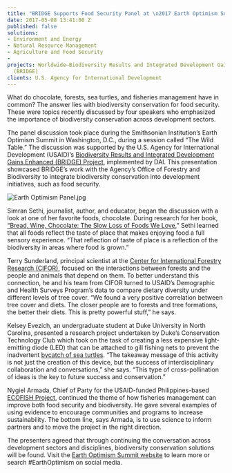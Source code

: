 ```yaml
---
title: "BRIDGE Supports Food Security Panel at \n2017 Earth Optimism Summit"
date: 2017-05-08 13:41:00 Z
published: false
solutions:
- Environment and Energy
- Natural Resource Management
- Agriculture and Food Security
- 
projects: Worldwide—Biodiversity Results and Integrated Development Gains Enhanced
  (BRIDGE)
clients: U.S. Agency for International Development
---
```


What do chocolate, forests, sea turtles, and fisheries management have in common? The answer lies with biodiversity conservation for food security. These were topics recently discussed by four speakers who emphasized the importance of biodiversity conservation across development sectors.




The panel discussion took place during the Smithsonian Institution’s Earth Optimism Summit in Washington, D.C., during a session called “The Wild Table.” The discussion was supported by the U.S. Agency for International Development (USAID)’s [Biodiversity Results and Integrated Development Gains Enhanced (BRIDGE) Project](https://www.dai.com/our-work/projects/worldwide-biodiversity-results-and-integrated-development-gains-enhanced-bridge), implemented by DAI. This presentation showcased BRIDGE’s work with the Agency’s Office of Forestry and Biodiversity to integrate biodiversity conservation into development initiatives, such as food security.

![Earth Optimism Panel.jpg](/uploads/Earth%20Optimism%20Panel.jpg)

Simran Sethi, journalist, author, and educator, began the discussion with a look at one of her favorite foods, chocolate. During research for her book, [“Bread, Wine, Chocolate: The Slow Loss of Foods We Love](https://www.amazon.com/Bread-Wine-Chocolate-Slow-Foods/dp/0061581070),” Sethi learned that all foods reflect the taste of place that makes enjoying food a full sensory experience. “That reflection of taste of place is a reflection of the biodiversity in areas where food is grown.”

Terry Sunderland, principal scientist at the [Center for International Forestry Research (CIFOR)](http://www.cifor.org/), focused on the interactions between forests and the people and animals that depend on them. To better understand this connection, he and his team from CIFOR turned to USAID’s Demographic and Health Surveys Program’s data to compare dietary diversity under different levels of tree cover. “We found a very positive correlation between tree cover and diets. The closer people are to forests and tree formations, the better their diets. This is pretty powerful stuff,” he says.

Kelsey Evezich, an undergraduate student at Duke University in North Carolina, presented a research project undertaken by Duke’s Conservation Technology Club which took on the task of creating a less expensive light-emitting diode (LED) that can be attached to gill fishing nets to prevent the inadvertent [bycatch of sea turtles](https://sites.duke.edu/gcscreatingnearshoretools/entrepreneurship/). “The takeaway message of this activity is not just the creation of this device, but the success of interdisciplinary collaboration and conversations,” she says. “This type of cross-pollination of ideas is the key to future success and conservation.” 

Nygiel Armada, Chief of Party for the USAID-funded Philippines-based [ECOFISH Project](https://www.usaid.gov/philippines/energy-and-environment/ecofish), continued the theme of how fisheries management can improve both food security and biodiversity. He gave several examples of using evidence to encourage communities and programs to increase sustainability. The bottom line, says Armada, is to use science to inform partners and to move the project in the right direction.

The presenters agreed that through continuing the conversation across development sectors and disciplines, biodiversity conservation solutions will be found. Visit the [Earth Optimism Summit website](https://earthoptimism.si.edu/) to learn more or search #EarthOptimism on social media.